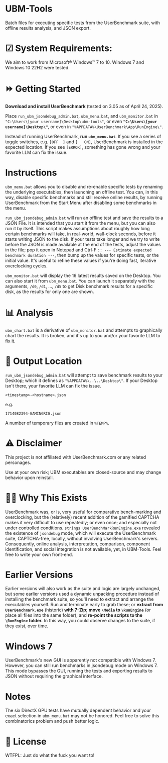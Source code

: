 # UBM-Tools
Batch files for executing specific tests from the UserBenchmark suite, with offline results analysis, and JSON export.

# ☑ System Requirements:
We aim to work from Microsoft® Windows™ 7 to 10. Windows 7 and Windows 10 22H2 were tested.

# ⏩ Getting Started
**Download and install UserBenchmark** (tested on 3.05 as of April 24, 2025).

Place `run_ubm_jsondebug_admin.bat`, `ubm_menu.bat`, and `ubm_monitor.bat` in `"C:\Users\[your username]\Desktop\ubm-tools"`, or even **`"C:\Users\[your username]\Desktop\"`**, or even in `"%APPDATA%\UserBenchmark\App\RunEngine\"`.

Instead of running UserBenchmark, **run `ubm_menu.bat`**. If you see a series of toggle switches, e.g. `[OFF  ]` and `[   ON]`, UserBenchmark is installed in the expected location. If you see `[ERROR]`, something has gone wrong and your favorite LLM can fix the issue.

# Instructions
`ubm_menu.bat` allows you to disable and re-enable specific tests by renaming the underlying executables, then launching an offline test. You can, in this way, disable specific benchmarks and still receive online results, by running UserBenchmark from the Start Menu after disabling some benchmarks in the menu.

`run_ubm_jsondebug_admin.bat` will run an offline test and save the results to a JSON File. It is intended that you start it from the menu, but you can also run it by itself. This script makes assumptions about roughly how long certain benchmarks will take, in real-world, wall-clock seconds, before it starts writing JSON to the disk. If your tests take longer and we try to write before the JSON is made available at the end of the tests, adjust the values in the file; pop it open in Notepad and Ctrl-F `:: --- Estimate expected benchmark duration ---`, then bump up the values for specific tests, or the initial value. It's useful to refine these values if you're doing fast, iterative overclocking cycles.

`ubm_monitor.bat` will display the 16 latest results saved on the Desktop. You can also start it from `ubm_menu.bat`. You can launch it separately with the arguments, `/d0`, `/d1`, ..., `/d5` to get Disk benchmark results for a specific disk, as the results for only one are shown.

# 📊 Analysis
`ubm_chart.bat` is a derivative of `ubm_monitor.bat` and attempts to graphically chart the results. It is broken, and it's up to you and/or your favorite LLM to fix it.

# 📂 Output Location
`run_ubm_jsondebug_admin.bat` will attempt to save benchmark results to your Desktop; which it defines as `"%APPDATA%\..\..\Desktop\"`. If your Desktop isn't there, your favorite LLM can fix the issue.

`<timestamp>-<hostname>.json`

e.g.

`1714082394-GAMINGRIG.json`

A number of temporary files are created in `%TEMP%`.

# ⚠️ Disclaimer
This project is not affiliated with UserBenchmark.com or any related personages.

Use at your own risk; UBM executables are closed-source and may change behavior upon reinstall.

# 🧼💬 Why This Exists
UserBenchmark was, or is, very useful for comparative bench-marking and overclocking, but the (relatively) recent addition of the gamified CAPTCHA makes it very difficult to use repeatedly; or even once; and especially not under controlled conditions. `strings UserBenchMarkRunEngine.exe` revealed the existence of `jsondebug` mode, which will execute the UserBenchmark suite, CAPTCHA-free, locally, without involving UserBenchmark's servers. Consequently, online analysis, interpretation, comparison, component identification, and social integration is not available, yet, in UBM-Tools. Feel free to write your own front-end.

# Earlier Versions
Earlier versions will also work as the suite and logic are largely unchanged, but some earlier versions used a dynamic unpacking procedure instead of installing the benchmark suite, so you'll need to extract and arrange the executables yourself. Run and terminate early to grab these; or **extract from `UserBenchmark.exe`** (historic) **with 7-Zip**; **move `\Media` to `\RunEngine`** (or place all files into the same folder); and **re-point the scripts to the `\RunEngine` folder.** In this way, you could observe changes to the suite, if they exist, over time.

# Windows 7
UserBenchmark's new GUI is apparently not compatible with Windows 7. However, you can still run benchmarks in jsondebug mode on Windows 7. This mode bypasses the GUI, running the tests and exporting results to JSON without requiring the graphical interface.

# Notes
The six DirectX GPU tests have mutually dependent behavior and your exact selection in `ubm_menu.bat` may not be honored. Feel free to solve this combinatorics problem and push better logic.

# 📜 License
WTFPL: Just do what the fuck you want to!

